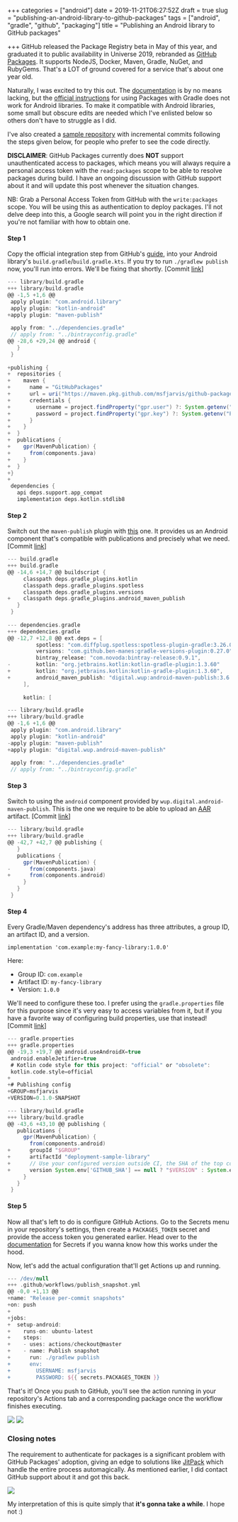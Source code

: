 +++
categories = ["android"]
date = 2019-11-21T06:27:52Z
draft = true
slug = "publishing-an-android-library-to-github-packages"
tags = ["android", "gradle", "github", "packaging"]
title = "Publishing an Android library to GitHub packages"

+++
GitHub released the Package Registry beta in May of this year, and graduated it to public availability in Universe 2019, rebranded as [GitHub Packages](https://github.com/features/packages "GitHub Packages"). It supports NodeJS, Docker, Maven, Gradle, NuGet, and RubyGems. That's a LOT of ground covered for a service that's about one year old.

Naturally, I was excited to try this out. The [documentation](https://help.github.com/en/github/managing-packages-with-github-packages/about-github-packages) is by no means lacking, but the [official instructions](https://help.github.com/en/github/managing-packages-with-github-packages/configuring-gradle-for-use-with-github-packages) for using Packages with Gradle does not work for Android libraries. To make it compatible with Android libraries, some small but obscure edits are needed which I've enlisted below so others don't have to struggle as I did.

I've also created a [sample repository]() with incremental commits following the steps given below, for people who prefer to see the code directly.

**DISCLAIMER**: GitHub Packages currently does **NOT** support unauthenticated access to packages, which means you will always require a personal access token with the `read:packages` scope to be able to resolve packages during build. I have an ongoing discussion with GitHub support about it and will update this post whenever the situation changes.

NB: Grab a Personal Access Token from GitHub with the `write:packages` scope. You will be using this as authentication to deploy packages. I'll not delve deep into this, a Google search will point you in the right direction if you're not familiar with how to obtain one.

#### Step 1

Copy the official integration step from GitHub's [guide](https://help.github.com/en/github/managing-packages-with-github-packages/configuring-gradle-for-use-with-github-packages#authenticating-with-a-personal-access-token), into your Android library's `build.gradle`/`build.gradle.kts`. If you try to run `./gradlew publish` now, you'll run into errors. We'll be fixing that shortly. \[Commit [link](https://github.com/msfjarvis/github-packages-deployment-sample/commit/d69235577a1d4345cecb364a3a3d366bf894c5a6)\]

```groovy
--- library/build.gradle
+++ library/build.gradle
@@ -1,5 +1,6 @@
 apply plugin: "com.android.library"
 apply plugin: "kotlin-android"
+apply plugin: "maven-publish"
 
 apply from: "../dependencies.gradle"
 // apply from: "../bintrayconfig.gradle"
@@ -28,6 +29,24 @@ android {
   }
 }
 
+publishing {
+  repositories {
+    maven {
+      name = "GitHubPackages"
+      url = uri("https://maven.pkg.github.com/msfjarvis/github-packages-deployment-sample")
+      credentials {
+        username = project.findProperty("gpr.user") ?: System.getenv("USERNAME")
+        password = project.findProperty("gpr.key") ?: System.getenv("PASSWORD")
+      }
+    }
+  }
+  publications {
+    gpr(MavenPublication) {
+      from(components.java)
+    }
+  }
+}
+
 dependencies {
   api deps.support.app_compat
   implementation deps.kotlin.stdlib8
```

#### Step 2

Switch out the `maven-publish` plugin with [this](https://github.com/wupdigital/android-maven-publish) one. It provides us an Android component that's compatible with publications and precisely what we need. \[Commit [link](https://github.com/msfjarvis/github-packages-deployment-sample/commit/1452c4a0c15d394b73dc3384f02834788dfe1bda)\]

```groovy
--- build.gradle
+++ build.gradle
@@ -14,6 +14,7 @@ buildscript {
     classpath deps.gradle_plugins.kotlin
     classpath deps.gradle_plugins.spotless
     classpath deps.gradle_plugins.versions
+    classpath deps.gradle_plugins.android_maven_publish
   }
 }
 
--- dependencies.gradle
+++ dependencies.gradle
@@ -12,7 +12,8 @@ ext.deps = [
         spotless: "com.diffplug.spotless:spotless-plugin-gradle:3.26.0",
         versions: "com.github.ben-manes:gradle-versions-plugin:0.27.0",
         bintray_release: "com.novoda:bintray-release:0.9.1",
-        kotlin: "org.jetbrains.kotlin:kotlin-gradle-plugin:1.3.60"
+        kotlin: "org.jetbrains.kotlin:kotlin-gradle-plugin:1.3.60",
+        android_maven_publish: "digital.wup:android-maven-publish:3.6.2"
     ],
 
     kotlin: [

--- library/build.gradle
+++ library/build.gradle
@@ -1,6 +1,6 @@
 apply plugin: "com.android.library"
 apply plugin: "kotlin-android"
-apply plugin: "maven-publish"
+apply plugin: "digital.wup.android-maven-publish"
 
 apply from: "../dependencies.gradle"
 // apply from: "../bintrayconfig.gradle"
```

#### Step 3

Switch to using the `android` component provided by `wup.digital.android-maven-publish`. This is the one we require to be able to upload an [AAR](https://developer.android.com/studio/projects/android-library) artifact. \[Commit [link](https://github.com/msfjarvis/github-packages-deployment-sample/commit/7cc6fcd6ffa5774433bce76ac6929435dbbb77cc)\]

```groovy
--- library/build.gradle
+++ library/build.gradle
@@ -42,7 +42,7 @@ publishing {
   }
   publications {
     gpr(MavenPublication) {
-      from(components.java)
+      from(components.android)
     }
   }
 }
```

#### Step 4

Every Gradle/Maven dependency's address has three attributes, a group ID, an artifact ID, and a version.

    implementation 'com.example:my-fancy-library:1.0.0'

Here:

* Group ID: `com.example`
* Artifact ID: `my-fancy-library`
* Version: `1.0.0`

We'll need to configure these too. I prefer using the `gradle.properties` file for this purpose since it's very easy to access variables from it, but if you have a favorite way of configuring build properties, use that instead! \[Commit [link](https://github.com/msfjarvis/github-packages-deployment-sample/commit/cee74a5e0b3b76d1d7a2d4eb9636d80fb1db49d6)\]

```groovy
--- gradle.properties
+++ gradle.properties
@@ -19,3 +19,7 @@ android.useAndroidX=true
 android.enableJetifier=true
 # Kotlin code style for this project: "official" or "obsolete":
 kotlin.code.style=official
+
+# Publishing config
+GROUP=msfjarvis
+VERSION=0.1.0-SNAPSHOT

--- library/build.gradle
+++ library/build.gradle
@@ -43,6 +43,10 @@ publishing {
   publications {
     gpr(MavenPublication) {
       from(components.android)
+      groupId "$GROUP"
+      artifactId "deployment-sample-library"
+      // Use your configured version outside CI, the SHA of the top commit inside.
+      version System.env['GITHUB_SHA'] == null ? "$VERSION" : System.env['GITHUB_SHA']
     }
   }
 }
```

#### Step 5

Now all that's left to do is configure GitHub Actions. Go to the Secrets menu in your repository's settings, then create a `PACKAGES_TOKEN` secret and provide the access token you generated earlier. Head over to the [documentation](https://help.github.com/en/actions/automating-your-workflow-with-github-actions/creating-and-using-encrypted-secrets#creating-encrypted-secrets) for Secrets if you wanna know how this works under the hood.

Now, let's add the actual configuration that'll get Actions up and running.

```groovy
--- /dev/null
+++ .github/workflows/publish_snapshot.yml
@@ -0,0 +1,13 @@
+name: "Release per-commit snapshots"
+on: push
+
+jobs:
+  setup-android:
+    runs-on: ubuntu-latest
+    steps:
+    - uses: actions/checkout@master
+    - name: Publish snapshot
+      run: ./gradlew publish
+      env:
+        USERNAME: msfjarvis
+        PASSWORD: ${{ secrets.PACKAGES_TOKEN }}
```

That's it! Once you push to GitHub, you'll see the action running in your repository's Actions tab and a corresponding package once the workflow finishes executing.

![](/uploads/github_packages_actions_run.png)
![](/uploads/github_packages_built_package.png)

### Closing notes

The requirement to authenticate for packages is a significant problem with GitHub Packages' adoption, giving an edge to solutions like [JitPack](https://jitpack.io) which handle the entire process automagically. As mentioned earlier, I did contact GitHub support about it and got this back.

![](/uploads/github_packages_support_response.png)

My interpretation of this is quite simply that **it's gonna take a while**. I hope not :)